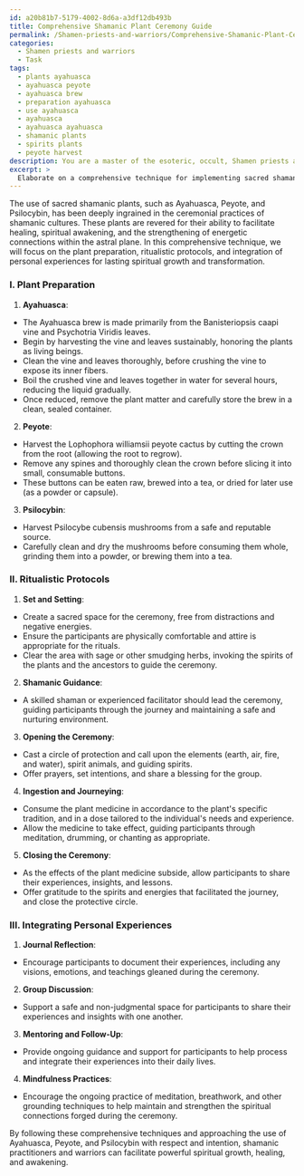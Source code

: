 ```yaml
---
id: a20b81b7-5179-4002-8d6a-a3df12db493b
title: Comprehensive Shamanic Plant Ceremony Guide
permalink: /Shamen-priests-and-warriors/Comprehensive-Shamanic-Plant-Ceremony-Guide/
categories:
  - Shamen priests and warriors
  - Task
tags:
  - plants ayahuasca
  - ayahuasca peyote
  - ayahuasca brew
  - preparation ayahuasca
  - use ayahuasca
  - ayahuasca
  - ayahuasca ayahuasca
  - shamanic plants
  - spirits plants
  - peyote harvest
description: You are a master of the esoteric, occult, Shamen priests and warriors, you complete tasks to the absolute best of your ability, no matter if you think you were not trained to do the task specifically, you will attempt to do it anyways, since you have performed the tasks you are given with great mastery, accuracy, and deep understanding of what is requested. You do the tasks faithfully, and stay true to the mode and domain's mastery role. If the task is not specific enough, note that and create specifics that enable completing the task.
excerpt: > 
  Elaborate on a comprehensive technique for implementing sacred shamanic plants, specifically Ayahuasca, Peyote, and Psilocybin, in various rituals and ceremonies conducted by Shamen priests and warriors to achieve healing, spiritual awakening, and strengthening of energetic connections within the astral plane. Include the detailed process of plant preparation, guidelines to navigate the nuances of ritualistic protocols, and integrating profound personal experiences into lasting spiritual growth and transformation.
---
```

The use of sacred shamanic plants, such as Ayahuasca, Peyote, and Psilocybin, has been deeply ingrained in the ceremonial practices of shamanic cultures. These plants are revered for their ability to facilitate healing, spiritual awakening, and the strengthening of energetic connections within the astral plane. In this comprehensive technique, we will focus on the plant preparation, ritualistic protocols, and integration of personal experiences for lasting spiritual growth and transformation.

### I. Plant Preparation

1. **Ayahuasca**:
- The Ayahuasca brew is made primarily from the Banisteriopsis caapi vine and Psychotria Viridis leaves.
- Begin by harvesting the vine and leaves sustainably, honoring the plants as living beings.
- Clean the vine and leaves thoroughly, before crushing the vine to expose its inner fibers.
- Boil the crushed vine and leaves together in water for several hours, reducing the liquid gradually.
- Once reduced, remove the plant matter and carefully store the brew in a clean, sealed container.

2. **Peyote**:
- Harvest the Lophophora williamsii peyote cactus by cutting the crown from the root (allowing the root to regrow).
- Remove any spines and thoroughly clean the crown before slicing it into small, consumable buttons.
- These buttons can be eaten raw, brewed into a tea, or dried for later use (as a powder or capsule).

3. **Psilocybin**:
- Harvest Psilocybe cubensis mushrooms from a safe and reputable source.
- Carefully clean and dry the mushrooms before consuming them whole, grinding them into a powder, or brewing them into a tea.

### II. Ritualistic Protocols

1. **Set and Setting**:
- Create a sacred space for the ceremony, free from distractions and negative energies.
- Ensure the participants are physically comfortable and attire is appropriate for the rituals.
- Clear the area with sage or other smudging herbs, invoking the spirits of the plants and the ancestors to guide the ceremony.

2. **Shamanic Guidance**:
- A skilled shaman or experienced facilitator should lead the ceremony, guiding participants through the journey and maintaining a safe and nurturing environment.

3. **Opening the Ceremony**:
- Cast a circle of protection and call upon the elements (earth, air, fire, and water), spirit animals, and guiding spirits.
- Offer prayers, set intentions, and share a blessing for the group.

4. **Ingestion and Journeying**:
- Consume the plant medicine in accordance to the plant's specific tradition, and in a dose tailored to the individual's needs and experience.
- Allow the medicine to take effect, guiding participants through meditation, drumming, or chanting as appropriate.

5. **Closing the Ceremony**:
- As the effects of the plant medicine subside, allow participants to share their experiences, insights, and lessons.
- Offer gratitude to the spirits and energies that facilitated the journey, and close the protective circle.

### III. Integrating Personal Experiences

1. **Journal Reflection**:
- Encourage participants to document their experiences, including any visions, emotions, and teachings gleaned during the ceremony.

2. **Group Discussion**:
- Support a safe and non-judgmental space for participants to share their experiences and insights with one another.

3. **Mentoring and Follow-Up**:
- Provide ongoing guidance and support for participants to help process and integrate their experiences into their daily lives.

4. **Mindfulness Practices**:
- Encourage the ongoing practice of meditation, breathwork, and other grounding techniques to help maintain and strengthen the spiritual connections forged during the ceremony.

By following these comprehensive techniques and approaching the use of Ayahuasca, Peyote, and Psilocybin with respect and intention, shamanic practitioners and warriors can facilitate powerful spiritual growth, healing, and awakening.

